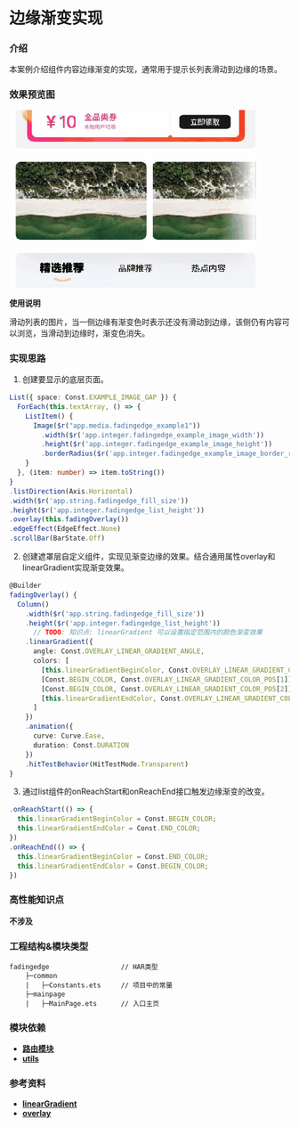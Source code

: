 # 边缘渐变实现

### 介绍

本案例介绍组件内容边缘渐变的实现，通常用于提示长列表滑动到边缘的场景。

### 效果预览图

![](../../product/entry/src/main/resources/base/media/fading_edge.gif)

**使用说明**

滑动列表的图片，当一侧边缘有渐变色时表示还没有滑动到边缘，该侧仍有内容可以浏览，当滑动到边缘时，渐变色消失。

### 实现思路

1. 创建要显示的底层页面。

```typescript
List({ space: Const.EXAMPLE_IMAGE_GAP }) {
  ForEach(this.textArray, () => {
    ListItem() {
      Image($r("app.media.fadingedge_example1"))
        .width($r('app.integer.fadingedge_example_image_width'))
        .height($r('app.integer.fadingedge_example_image_height'))
        .borderRadius($r('app.integer.fadingedge_example_image_border_radius'))
    }
  }, (item: number) => item.toString())
}
.listDirection(Axis.Horizontal)
.width($r('app.string.fadingedge_fill_size'))
.height($r('app.integer.fadingedge_list_height'))
.overlay(this.fadingOverlay())
.edgeEffect(EdgeEffect.None)
.scrollBar(BarState.Off)
```
2. 创建遮罩层自定义组件，实现见渐变边缘的效果。结合通用属性overlay和linearGradient实现渐变效果。
```typescript
@Builder
fadingOverlay() {
  Column()
    .width($r('app.string.fadingedge_fill_size'))
    .height($r('app.integer.fadingedge_list_height'))
      // TODO: 知识点: linearGradient 可以设置指定范围内的颜色渐变效果
    .linearGradient({
      angle: Const.OVERLAY_LINEAR_GRADIENT_ANGLE,
      colors: [
        [this.linearGradientBeginColor, Const.OVERLAY_LINEAR_GRADIENT_COLOR_POS[0]],
        [Const.BEGIN_COLOR, Const.OVERLAY_LINEAR_GRADIENT_COLOR_POS[1]],
        [Const.BEGIN_COLOR, Const.OVERLAY_LINEAR_GRADIENT_COLOR_POS[2]],
        [this.linearGradientEndColor, Const.OVERLAY_LINEAR_GRADIENT_COLOR_POS[3]],
      ]
    })
    .animation({
      curve: Curve.Ease,
      duration: Const.DURATION
    })
    .hitTestBehavior(HitTestMode.Transparent)
}
```
3. 通过list组件的onReachStart和onReachEnd接口触发边缘渐变的改变。
```typescript
.onReachStart(() => {
  this.linearGradientBeginColor = Const.BEGIN_COLOR;
  this.linearGradientEndColor = Const.END_COLOR;
})
.onReachEnd(() => {
  this.linearGradientBeginColor = Const.END_COLOR;
  this.linearGradientEndColor = Const.BEGIN_COLOR;
})
```

### 高性能知识点

**不涉及**

### 工程结构&模块类型

```shell
fadingedge                  // HAR类型
    ├─common
    |   ├─Constants.ets     // 项目中的常量
    ├─mainpage
    |   ├─MainPage.ets      // 入口主页
```

### 模块依赖

- [**路由模块**](../routermodule)
- [**utils**](../../common/utils)

### 参考资料

- [**linearGradient**](https://developer.huawei.com/consumer/cn/doc/harmonyos-references/ts-universal-attributes-gradient-color-0000001815767728)
- [**overlay**](https://developer.huawei.com/consumer/cn/doc/harmonyos-references/ts-universal-attributes-overlay-0000001815927516#ZH-CN_TOPIC_0000001815927516__overlay)